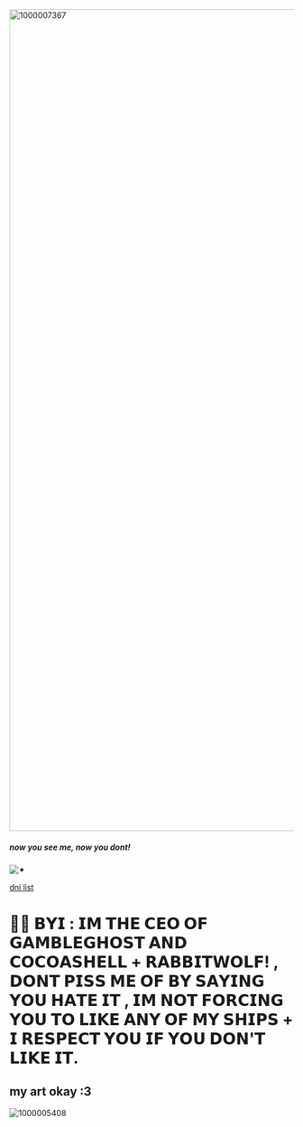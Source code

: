 <img width="1935" height="1456" alt="1000007367" src="https://github.com/user-attachments/assets/a6cee4d3-aa3f-45b1-be94-f8265da7f718" />

##### now you see me, now you dont!

![✦ ](https://komarev.com/ghpvc/?username=GAMBLEGHOST&color=9AC5F6&style=flat&label=✦ )

[dni list](https://github.com/GAMBLEGHOST/if-you-wanna-int-)

# 🎰👻 𝗕𝗬𝗜 : 𝗜𝗠 𝗧𝗛𝗘 𝗖𝗘𝗢 𝗢𝗙 𝗚𝗔𝗠𝗕𝗟𝗘𝗚𝗛𝗢𝗦𝗧 𝗔𝗡𝗗 𝗖𝗢𝗖𝗢𝗔𝗦𝗛𝗘𝗟𝗟 + 𝗥𝗔𝗕𝗕𝗜𝗧𝗪𝗢𝗟𝗙! , 𝗗𝗢𝗡𝗧 𝗣𝗜𝗦𝗦 𝗠𝗘 𝗢𝗙 𝗕𝗬 𝗦𝗔𝗬𝗜𝗡𝗚 𝗬𝗢𝗨 𝗛𝗔𝗧𝗘 𝗜𝗧 , 𝗜𝗠 𝗡𝗢𝗧 𝗙𝗢𝗥𝗖𝗜𝗡𝗚 𝗬𝗢𝗨 𝗧𝗢 𝗟𝗜𝗞𝗘 𝗔𝗡𝗬 𝗢𝗙 𝗠𝗬 𝗦𝗛𝗜𝗣𝗦 + 𝗜 𝗥𝗘𝗦𝗣𝗘𝗖𝗧 𝗬𝗢𝗨 𝗜𝗙 𝗬𝗢𝗨 𝗗𝗢𝗡'𝗧 𝗟𝗜𝗞𝗘 𝗜𝗧.


## my art okay :3
![1000005408](https://github.com/user-attachments/assets/1764ce88-b9e7-4ca8-8000-4856986a67f4)

